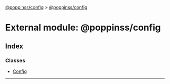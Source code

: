 [@poppinss/config](../README.md) > [@poppinss/config](../modules/_poppinss_config.md)

# External module: @poppinss/config

## Index

### Classes

* [Config](../classes/_poppinss_config.config.md)

---

